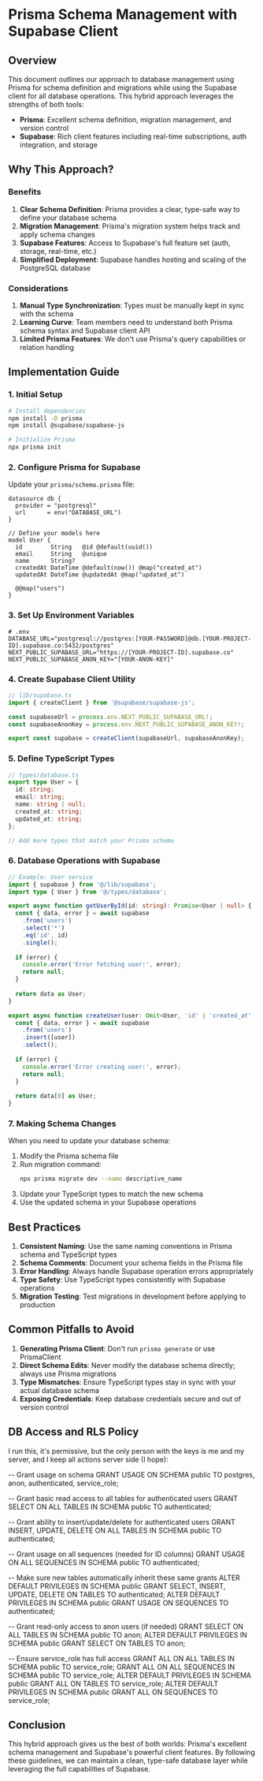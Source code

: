 # Prisma Schema Management with Supabase Client

## Overview

This document outlines our approach to database management using Prisma for schema definition and migrations while using the Supabase client for all database operations. This hybrid approach leverages the strengths of both tools:

- **Prisma**: Excellent schema definition, migration management, and version control
- **Supabase**: Rich client features including real-time subscriptions, auth integration, and storage

## Why This Approach?

### Benefits

1. **Clear Schema Definition**: Prisma provides a clear, type-safe way to define your database schema
2. **Migration Management**: Prisma's migration system helps track and apply schema changes
3. **Supabase Features**: Access to Supabase's full feature set (auth, storage, real-time, etc.)
4. **Simplified Deployment**: Supabase handles hosting and scaling of the PostgreSQL database

### Considerations

1. **Manual Type Synchronization**: Types must be manually kept in sync with the schema
2. **Learning Curve**: Team members need to understand both Prisma schema syntax and Supabase client API
3. **Limited Prisma Features**: We don't use Prisma's query capabilities or relation handling

## Implementation Guide

### 1. Initial Setup

```bash
# Install dependencies
npm install -D prisma
npm install @supabase/supabase-js

# Initialize Prisma
npx prisma init
```

### 2. Configure Prisma for Supabase

Update your `prisma/schema.prisma` file:

```prisma
datasource db {
  provider = "postgresql"
  url      = env("DATABASE_URL")
}

// Define your models here
model User {
  id        String   @id @default(uuid())
  email     String   @unique
  name      String?
  createdAt DateTime @default(now()) @map("created_at")
  updatedAt DateTime @updatedAt @map("updated_at")

  @@map("users")
}
```

### 3. Set Up Environment Variables

```
# .env
DATABASE_URL="postgresql://postgres:[YOUR-PASSWORD]@db.[YOUR-PROJECT-ID].supabase.co:5432/postgres"
NEXT_PUBLIC_SUPABASE_URL="https://[YOUR-PROJECT-ID].supabase.co"
NEXT_PUBLIC_SUPABASE_ANON_KEY="[YOUR-ANON-KEY]"
```

### 4. Create Supabase Client Utility

```typescript
// lib/supabase.ts
import { createClient } from '@supabase/supabase-js';

const supabaseUrl = process.env.NEXT_PUBLIC_SUPABASE_URL!;
const supabaseAnonKey = process.env.NEXT_PUBLIC_SUPABASE_ANON_KEY!;

export const supabase = createClient(supabaseUrl, supabaseAnonKey);
```

### 5. Define TypeScript Types

```typescript
// types/database.ts
export type User = {
  id: string;
  email: string;
  name: string | null;
  created_at: string;
  updated_at: string;
};

// Add more types that match your Prisma schema
```

### 6. Database Operations with Supabase

```typescript
// Example: User service
import { supabase } from '@/lib/supabase';
import type { User } from '@/types/database';

export async function getUserById(id: string): Promise<User | null> {
  const { data, error } = await supabase
    .from('users')
    .select('*')
    .eq('id', id)
    .single();
  
  if (error) {
    console.error('Error fetching user:', error);
    return null;
  }
  
  return data as User;
}

export async function createUser(user: Omit<User, 'id' | 'created_at' | 'updated_at'>): Promise<User | null> {
  const { data, error } = await supabase
    .from('users')
    .insert([user])
    .select();
  
  if (error) {
    console.error('Error creating user:', error);
    return null;
  }
  
  return data[0] as User;
}
```

### 7. Making Schema Changes

When you need to update your database schema:

1. Modify the Prisma schema file
2. Run migration command:
   ```bash
   npx prisma migrate dev --name descriptive_name
   ```
3. Update your TypeScript types to match the new schema
4. Use the updated schema in your Supabase operations

## Best Practices

1. **Consistent Naming**: Use the same naming conventions in Prisma schema and TypeScript types
2. **Schema Comments**: Document your schema fields in the Prisma file
3. **Error Handling**: Always handle Supabase operation errors appropriately
4. **Type Safety**: Use TypeScript types consistently with Supabase operations
5. **Migration Testing**: Test migrations in development before applying to production

## Common Pitfalls to Avoid

1. **Generating Prisma Client**: Don't run `prisma generate` or use PrismaClient
2. **Direct Schema Edits**: Never modify the database schema directly; always use Prisma migrations
3. **Type Mismatches**: Ensure TypeScript types stay in sync with your actual database schema
4. **Exposing Credentials**: Keep database credentials secure and out of version control

## DB Access and RLS Policy

I run this, it's permissive, but the only person with the keys is me and my server, and I keep all actions server side (I hope):

-- Grant usage on schema
GRANT USAGE ON SCHEMA public TO postgres, anon, authenticated, service_role;

-- Grant basic read access to all tables for authenticated users
GRANT SELECT ON ALL TABLES IN SCHEMA public TO authenticated;

-- Grant ability to insert/update/delete for authenticated users
GRANT INSERT, UPDATE, DELETE ON ALL TABLES IN SCHEMA public TO authenticated;

-- Grant usage on all sequences (needed for ID columns)
GRANT USAGE ON ALL SEQUENCES IN SCHEMA public TO authenticated;

-- Make sure new tables automatically inherit these same grants
ALTER DEFAULT PRIVILEGES IN SCHEMA public GRANT SELECT, INSERT, UPDATE, DELETE ON TABLES TO authenticated;
ALTER DEFAULT PRIVILEGES IN SCHEMA public GRANT USAGE ON SEQUENCES TO authenticated;

-- Grant read-only access to anon users (if needed)
GRANT SELECT ON ALL TABLES IN SCHEMA public TO anon;
ALTER DEFAULT PRIVILEGES IN SCHEMA public GRANT SELECT ON TABLES TO anon;

-- Ensure service_role has full access
GRANT ALL ON ALL TABLES IN SCHEMA public TO service_role;
GRANT ALL ON ALL SEQUENCES IN SCHEMA public TO service_role;
ALTER DEFAULT PRIVILEGES IN SCHEMA public GRANT ALL ON TABLES TO service_role;
ALTER DEFAULT PRIVILEGES IN SCHEMA public GRANT ALL ON SEQUENCES TO service_role;


## Conclusion

This hybrid approach gives us the best of both worlds: Prisma's excellent schema management and Supabase's powerful client features. By following these guidelines, we can maintain a clean, type-safe database layer while leveraging the full capabilities of Supabase. 